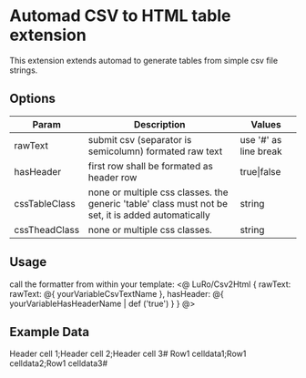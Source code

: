 # Automad CSV to HTML table extension

This extension extends automad to generate tables from simple csv file strings.

## Options

| Param | Description | Values |
|----|---|---|
| rawText | submit csv (separator is semicolumn) formated raw text | use '#' as line break |
| hasHeader | first row shall be formated as header row | true\|false |
| cssTableClass | none or multiple css classes. the generic 'table' class must not be set, it is added automatically | string |
| cssTheadClass | none or multiple css classes. | string |

## Usage

call the formatter from within your template:
<@ LuRo/Csv2Html { rawText: rawText: @{ yourVariableCsvTextName }, hasHeader: @{ yourVariableHasHeaderName | def ('true') } } @>

## Example Data

Header cell 1;Header cell 2;Header cell 3#
Row1 celldata1;Row1 celldata2;Row1 celldata3#
